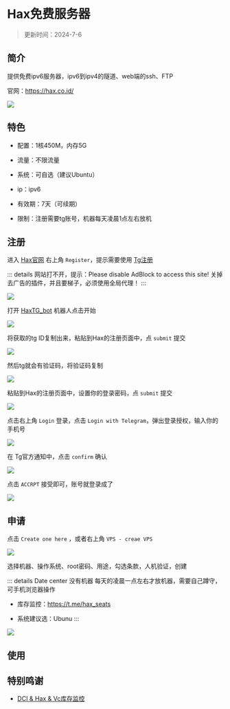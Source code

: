 # Hax免费服务器


> 更新时间：2024-7-6


## 简介

提供免费ipv6服务器，ipv6到ipv4的隧道、web端的ssh、FTP

官网：https://hax.co.id/

![](https://img.viptv.work/viptv/server/hax/hax-01.png)


## 特色

* 配置：1核450M，内存5G

* 流量：不限流量

* 系统：可自选（建议Ubuntu）

* ip：ipv6

* 有效期：7天（可续期）

* 限制：注册需要tg账号，机器每天凌晨1点左右放机


## 注册

进入 [Hax官网](https://hax.co.id/) 右上角 `Register`，提示需要使用 [Tg注册](/book/telegram/tg)

::: details 网站打不开，提示：Please disable AdBlock to access this site!
关掉去广告的插件，并且要梯子，必须使用全局代理！
:::

![](https://img.viptv.work/viptv/server/hax/hax-02.png)

打开 [HaxTG_bot](https://t.me/HaxTG_bot) 机器人点击开始

![](https://img.viptv.work/viptv/server/hax/hax-03.png)

将获取的tg ID复制出来，粘贴到Hax的注册页面中，点 `submit` 提交

![](https://img.viptv.work/viptv/server/hax/hax-04.png)

然后tg就会有验证码，将验证码复制

![](https://img.viptv.work/viptv/server/hax/hax-05.png)

粘贴到Hax的注册页面中，设置你的登录密码，点 `submit` 提交

![](https://img.viptv.work/viptv/server/hax/hax-06.png)

点击右上角 `Login` 登录，点击 `Login with Telegram`，弹出登录授权，输入你的手机号

![](https://img.viptv.work/viptv/server/hax/hax-07.png)

在 Tg官方通知中，点击 `confirm` 确认

![](https://img.viptv.work/viptv/server/hax/hax-08.png)

点击 `ACCRPT` 接受即可，账号就登录成了

![](https://img.viptv.work/viptv/server/hax/hax-09.png)



## 申请

点击 `Create one here` ，或者右上角 `VPS - creae VPS`

![](https://img.viptv.work/viptv/server/hax/hax-10.png)

选择机器、操作系统、root密码、用途，勾选条款，人机验证，创建

::: details Date center 没有机器
每天的凌晨一点左右才放机器，需要自己蹲守，可手机浏览器操作

* 库存监控：https://t.me/hax_seats

* 系统建议选：Ubunu
:::

![](https://img.viptv.work/viptv/server/hax/hax-11.png)


## 使用


## 特别鸣谢

* [DCI & Hax & Vc库存监控](https://t.me/hax_seats)